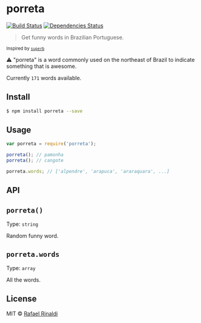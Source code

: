 # porreta

[![Build Status](https://travis-ci.org/rafaelrinaldi/porreta.svg?branch=master)](https://travis-ci.org/rafaelrinaldi/porreta)
[![Dependencies Status](https://david-dm.org/rafaelrinaldi/porreta.svg)](https://david-dm.org/rafaelrinaldi/porreta)

> Get funny words in Brazilian Portuguese.

<sup>Inspired by [`superb`](http://github.com/sindresorhus/superb)</sup>

:warning: "porreta" is a word commonly used on the northeast of Brazil to indicate something that is awesome.

Currently `171` words available.

## Install

```sh
$ npm install porreta --save
```

## Usage

```javascript
var porreta = require('porreta');

porreta(); // pamonha
porreta(); // cangote

porreta.words; // ['alpendre', 'arapuca', 'araraquara', ...]
```

## API

## `porreta()`

Type: `string`

Random funny word.

## `porreta.words`

Type: `array`

All the words.

## License

MIT © [Rafael Rinaldi](http://rinaldi.io)
